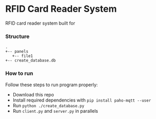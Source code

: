 # RFID Card Reader System

RFID card reader system built for 

### Structure

```text
.
+-- panels
   +-- file1
+-- create_database.db
```


### How to run

Follow these steps to run program properly:

- Download this repo
- Install required dependencies with `pip install paho-mqtt --user`
- Run `python ./create_database.py`
- Run `client.py` and `server.py` in parallels
